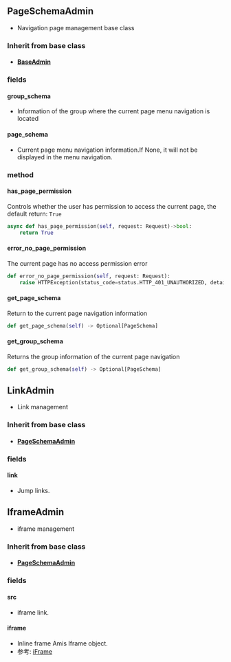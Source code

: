 ## PageSchemaAdmin

- Navigation page management base class

### Inherit from base class

- #### [BaseAdmin](../BaseAdmin)

### fields

#### group_schema

- Information of the group where the current page menu navigation is located

#### page_schema

- Current page menu navigation information.If None, it will not be displayed in the menu navigation.

### method

#### has_page_permission

Controls whether the user has permission to access the current page, the default return: `True`

```python
async def has_page_permission(self, request: Request)->bool:
    return True
```

#### error_no_page_permission

The current page has no access permission error

```python
def error_no_page_permission(self, request: Request):
    raise HTTPException(status_code=status.HTTP_401_UNAUTHORIZED, detail='No page permissions')
```

#### get_page_schema

Return to the current page navigation information

```python
def get_page_schema(self) -> Optional[PageSchema]
```

#### get_group_schema

Returns the group information of the current page navigation

```python
def get_group_schema(self) -> Optional[PageSchema]
```

## LinkAdmin

- Link management

### Inherit from base class

- #### [PageSchemaAdmin](#pageschemaadmin)

### fields

#### link

- Jump links.

## IframeAdmin

- iframe management

### Inherit from base class

- #### [PageSchemaAdmin](#pageschemaadmin)

### fields

#### src

- iframe link.

#### iframe

- Inline frame Amis Iframe object.
- 参考: [iFrame](https://baidu.gitee.io/amis/zh-CN/components/iframe)

